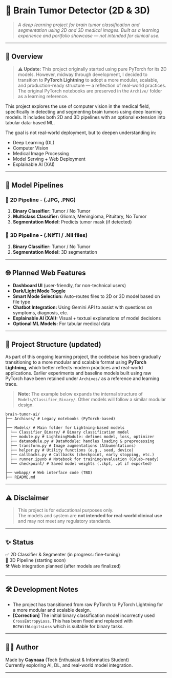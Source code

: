 # 🧠 Brain Tumor Detector (2D & 3D)

> *A deep learning project for brain tumor classification and segmentation using 2D and 3D medical images. Built as a learning experience and portfolio showcase — not intended for clinical use.*

---

## 📌 Overview

> **⚠️ Update:** This project originally started using pure PyTorch for its 2D models. However, midway through development, I decided to transition to **PyTorch Lightning** to adopt a more modular, scalable, and production-ready structure — a reflection of real-world practices. The original PyTorch notebooks are preserved in the `Archive/` folder as a learning reference.

This project explores the use of computer vision in the medical field, specifically in detecting and segmenting brain tumors using deep learning models. It includes both 2D and 3D pipelines with an optional extension into tabular data-based ML.

The goal is not real-world deployment, but to deepen understanding in:
- Deep Learning (DL)
- Computer Vision
- Medical Image Processing
- Model Serving + Web Deployment
- Explainable AI (XAI)

---

## 🧠 Model Pipelines

### 🔹 2D Pipeline - (.JPG, .PNG)
1. **Binary Classifier:** Tumor / No Tumor
2. **Multiclass Classifier:** Glioma, Meningioma, Pituitary, No Tumor
3. **Segmentation Model:** Predicts tumor mask (if detected)

### 🔸 3D Pipeline - (.NIfTI / .NII files)
1. **Binary Classifier:** Tumor / No Tumor
2. **Segmentation Model:** 3D segmentation 

---

## 🌐 Planned Web Features

- **Dashboard UI** (user-friendly, for non-technical users)
- **Dark/Light Mode Toggle**
- **Smart Mode Selection:** Auto-routes files to 2D or 3D model based on file type
- **Chatbot Integration:** Using Gemini API to assist with questions on symptoms, diagnosis, etc.
- **Explainable AI (XAI):** Visual + textual explanations of model decisions
- **Optional ML Models:** For tabular medical data

---

## 📁 Project Structure (updated)

As part of this ongoing learning project, the codebase has been gradually transitioning to a more modular and scalable format using **PyTorch Lightning**, which better reflects modern practices and real-world applications. Earlier experiments and baseline models built using raw PyTorch have been retained under `Archives/` as a reference and learning trace.

> **Note:** The example below expands the internal structure of `Models/Classifier_Binary/`. Other models will follow a similar modular design.
```
brain-tumor-ai/
├── Archives/ # Legacy notebooks (PyTorch-based)
│
├── Models/ # Main folder for Lightning-based models
│ └── Classifier_Binary/ # Binary classification model
│ ├── module.py # LightningModule: defines model, loss, optimizer
│ ├── datamodule.py # DataModule: handles loading & preprocessing
│ ├── transform.py # Image augmentations (Albumentations)
│ ├── helper.py # Utility functions (e.g., seed, device)
│ ├── callbacks.py # Callbacks (checkpoint, early stopping, etc.)
│ ├── runner.ipynb # Notebook for training/evaluation (Colab-ready)
│ └── checkpoint/ # Saved model weights (.ckpt, .pt if exported)
│
├── webapp/ # Web interface code (TBD)
├── README.md
```
---

## ⚠️ Disclaimer

> This project is for educational purposes only.  
> The models and system are **not intended for real-world clinical use** and may not meet any regulatory standards.

---

## ✨ Status

✅ 2D Classifier & Segmenter (in progress: fine-tuning)  
🔄 3D Pipeline (starting soon)  
🛠️ Web integration planned (after models are finalized)

---

## 🛠️ Development Notes

- The project has transitioned from raw PyTorch to PyTorch Lightning for a more modular and scalable design.
- **[Correction]** The initial binary classification model incorrectly used `CrossEntropyLoss`. This has been fixed and replaced with `BCEWithLogitsLoss` which is suitable for binary tasks.
---

## 👨‍💻 Author

Made by **Caynaaa** (Tech Enthusiast & Informatics Student)  
Currently exploring AI, DL, and real-world model integration.

---